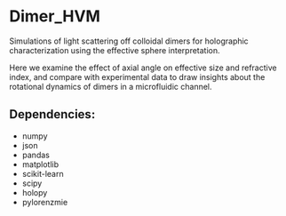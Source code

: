 # Dimer_HVM

Simulations of light scattering off colloidal dimers for holographic characterization using the effective sphere interpretation.

Here we examine the effect of axial angle on effective size and refractive index, and compare with experimental data to draw insights about the rotational dynamics of dimers in a microfluidic channel.

## Dependencies:
- numpy
- json
- pandas
- matplotlib
- scikit-learn
- scipy
- holopy
- pylorenzmie
